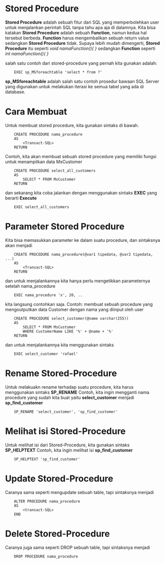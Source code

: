# Stored Procedure
**Stored Procedure** adalah sebuah fitur dari SQL yang memperbolehkan user untuk menjalankan perintah SQL tanpa tahu apa aja di dalamnya. Kita bisa katakan **Stored Procedure** adalah sebuah **Function**, namun kedua hal tersebut berbeda. **Function** harus mengembalikan sebuah return value sedangkan **Stored Procedure** tidak. Supaya lebih mudah dimengerti, **Stored Procedure** itu seperti *void namaFunction(){ }* sedangkan **Function** seperti *int namaFunction(){ }*

salah satu contoh dari stored-procedure yang pernah kita gunakan adalah:
```
    EXEC sp_MSforeachtable 'select * from ?'
```
**sp_MSforeachtable** adalah salah satu contoh prosedur bawaan SQL Server yang digunakan untuk melakukan iterasi ke semua tabel yang ada di database.

# Cara Membuat
Untuk membuat stored procedure, kita gunakan sintaks di bawah.
```
    CREATE PROCEDURE nama_procedure
    AS
        <Transact-SQL>
    RETURN
```

Contoh, kita akan membuat sebuah stored procedure yang memiliki fungsi untuk menampilkan data MsCustomer
```
    CREATE PROCEDURE select_all_customers
    AS
        SELECT * FROM MsCustomer
    RETURN
```
dan sekarang kita coba jalankan dengan menggunakan sintaks **EXEC** yang berarti **Execute**
```
    EXEC select_all_customers
```

# Parameter Stored Procedure
Kita bisa memasukkan parameter ke dalam suatu procedure, dan sintaksnya akan menjadi
```
    CREATE PROCEDURE nama_procedure(@var1 tipedata, @var2 tipedata, ...)
    AS
        <Transact-SQL>
    RETURN
```
dan untuk menjalankannya kita hanya perlu mengetikkan parameternya setelah nama_procedure
```
    EXEC nama_procedure 'x', 20, ..
```

 kita langsung contohkan saja.
Contoh: membuat sebuah procedure yang mengoutputkan data Customer dengan nama yang diinput oleh user
```
    CREATE PROCEDURE select_customer(@name varchar(255))
    AS
        SELECT * FROM MsCustomer
        WHERE CustomerName LIKE '%' + @name + '%'
    RETURN
```

dan untuk menjalankannya kita menggunakan sintaks
```
    EXEC select_customer 'rafael'
```

# Rename Stored-Procedure
Untuk melakuakn rename terhadap suatu procedure, kita harus menggunakan sintaks **SP_RENAME**
Contoh, kita ingin mengganti nama procedure yang sudah kita buat yaitu **select_customer** menjadi **sp_find_customer**
```
    SP_RENAME 'select_customer', 'sp_find_customer'
```

# Melihat isi Stored-Procedure
Untuk melihat isi dari Stored-Procedure, kita gunakan sintaks **SP_HELPTEXT**
Contoh, kita ingin melihat isi **sp_find_customer**
```
    SP_HELPTEXT 'sp_find_customer'
```

# Update Stored-Procedure
Caranya sama seperti mengupdate sebuah table, tapi sintaksnya menjadi
```
    ALTER PROCEDURE nama_procedure
    AS
        <transact-SQL>
    END
```

# Delete Stored-Procedure
Caranya juga sama seperti DROP sebuah table, tapi sintaksnya menjadi
```
    DROP PROCEDURE nama_procedure
```